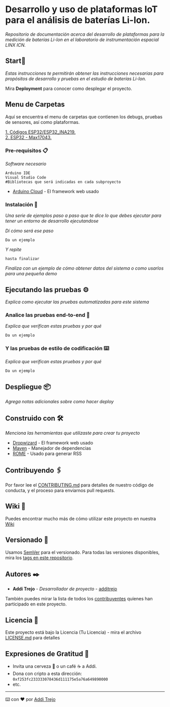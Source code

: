 # Desarrollo y uso de plataformas IoT para el análisis de baterías Li-Ion.

_Repositorio de documentación acerca del desarrollo de plataformas para la medición de baterías Li-Ion en el laboratorio de instrumentación espacial LINX ICN._


## Start🚀

_Estas instrucciones te permitirán obtener las instrucciones necesarias para propósitos de desarrollo y pruebas en el estudio de baterías Li-Ion._

Mira **Deployment** para conocer como desplegar el proyecto.

## Menu de Carpetas
Aquí se encuentra el menu de carpetas que contienen los debugs, pruebas de sensores, así como plataformas.

[1. Códigos ESP32/ESP32_INA219.](https://github.com/LINX-ICN-UNAM/IoT_platforms_for_battery_levels_by_LINX/tree/main/C%C3%B3digos%20ESP32/ESP32_INA219)  
[2. ESP32 - Max17043.](https://github.com/LINX-ICN-UNAM/IoT_platforms_for_battery_levels_by_LINX/tree/main/ESP32%20-%20Max17043)  

### Pre-requisitos 📋

_Software necesario_
```  
Arduino IDE
Visual Studio Code
#Bibliotecas que será indicadas en cada subproyecto

```
* [Arduino Cloud](http://www.dropwizard.io/1.0.2/docs/) - El framework web usado

### Instalación 🔧

_Una serie de ejemplos paso a paso que te dice lo que debes ejecutar para tener un entorno de desarrollo ejecutandose_

_Dí cómo será ese paso_

```
Da un ejemplo
```

_Y repite_

```
hasta finalizar
```

_Finaliza con un ejemplo de cómo obtener datos del sistema o como usarlos para una pequeña demo_

## Ejecutando las pruebas ⚙️

_Explica como ejecutar las pruebas automatizadas para este sistema_

### Analice las pruebas end-to-end 🔩

_Explica que verifican estas pruebas y por qué_

```
Da un ejemplo
```

### Y las pruebas de estilo de codificación ⌨️

_Explica que verifican estas pruebas y por qué_

```
Da un ejemplo
```

## Despliegue 📦

_Agrega notas adicionales sobre como hacer deploy_

## Construido con 🛠️

_Menciona las herramientas que utilizaste para crear tu proyecto_

* [Dropwizard](http://www.dropwizard.io/1.0.2/docs/) - El framework web usado
* [Maven](https://maven.apache.org/) - Manejador de dependencias
* [ROME](https://rometools.github.io/rome/) - Usado para generar RSS

## Contribuyendo 🖇️

Por favor lee el [CONTRIBUTING.md](https://gist.github.com/villanuevand/xxxxxx) para detalles de nuestro código de conducta, y el proceso para enviarnos pull requests.

## Wiki 📖

Puedes encontrar mucho más de cómo utilizar este proyecto en nuestra [Wiki](https://github.com/tu/proyecto/wiki)

## Versionado 📌

Usamos [SemVer](http://semver.org/) para el versionado. Para todas las versiones disponibles, mira los [tags en este repositorio](https://github.com/tu/proyecto/tags).

## Autores ✒️

* **Addi Trejo** - *Desarrollador de proyecto* - [additrejo](https://github.com/additrejo)

También puedes mirar la lista de todos los [contribuyentes](https://github.com/your/project/contributors) quíenes han participado en este proyecto. 

## Licencia 📄

Este proyecto está bajo la Licencia (Tu Licencia) - mira el archivo [LICENSE.md](LICENSE.md) para detalles

## Expresiones de Gratitud 🎁

* Invita una cerveza 🍺 o un café ☕ a Addi.
* Dona con cripto a esta dirección: `0xf253fc233333078436d111175e5a76a649890000`
* etc.
---
⌨️ con ❤️ por [Addi Trejo](https://github.com/Additrejo)
